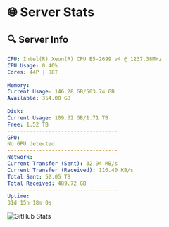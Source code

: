 # 🌐 Server Stats
## 🔍 Server Info
```yaml
CPU: Intel(R) Xeon(R) CPU E5-2699 v4 @ 1237.38MHz
CPU Usage: 0.40%
Cores: 44P | 88T
-----------------------------------
Memory:
Current Usage: 146.28 GB/503.74 GB
Available: 354.00 GB
-----------------------------------
Disk:
Current Usage: 109.32 GB/1.71 TB
Free: 1.52 TB
-----------------------------------
GPU:
No GPU detected
-----------------------------------
Network:
Current Transfer (Sent): 32.94 MB/s
Current Transfer (Received): 116.40 KB/s
Total Sent: 52.05 TB
Total Received: 489.72 GB
-----------------------------------
Uptime:
31d 15h 18m 0s
```
![GitHub Stats](https://img.shields.io/badge/Updated-2025-04-08_12:40:49-blue)